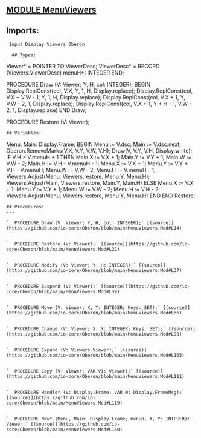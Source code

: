 
## [MODULE MenuViewers](https://github.com/io-core/Oberon/blob/main/MenuViewers.Mod)

  ## Imports:
` Input Display Viewers Oberon`

```
  ## Types:
```
 Viewer* = POINTER TO ViewerDesc;
    ViewerDesc* = RECORD (Viewers.ViewerDesc) menuH*: INTEGER END;

  PROCEDURE Draw (V: Viewer; Y, H, col: INTEGER);
  BEGIN
    Display.ReplConst(col, V.X, Y, 1, H, Display.replace);
    Display.ReplConst(col, V.X + V.W - 1, Y, 1, H, Display.replace);
    Display.ReplConst(col, V.X + 1, Y, V.W - 2, 1, Display.replace);
    Display.ReplConst(col, V.X + 1, Y + H - 1, V.W - 2, 1, Display.replace)
  END Draw;

  PROCEDURE Restore (V: Viewer);
```
## Variables:
```
 Menu, Main: Display.Frame;
  BEGIN Menu := V.dsc; Main := V.dsc.next;
    Oberon.RemoveMarks(V.X, V.Y, V.W, V.H); Draw(V, V.Y, V.H, Display.white);
    IF V.H > V.menuH + 1 THEN
      Main.X := V.X + 1; Main.Y := V.Y + 1; Main.W := V.W - 2; Main.H := V.H - V.menuH - 1;
      Menu.X := V.X + 1; Menu.Y := V.Y + V.H - V.menuH; Menu.W := V.W - 2; Menu.H := V.menuH - 1;
      Viewers.Adjust(Menu, Viewers.restore, Menu.Y, Menu.H);
      Viewers.Adjust(Main, Viewers.restore, Main.Y, Main.H)
    ELSE
      Menu.X := V.X + 1; Menu.Y := V.Y + 1; Menu.W := V.W - 2; Menu.H := V.H - 2;
      Viewers.Adjust(Menu, Viewers.restore, Menu.Y, Menu.H)
    END
  END Restore;

```
## Procedures:
---

`  PROCEDURE Draw (V: Viewer; Y, H, col: INTEGER);` [(source)](https://github.com/io-core/Oberon/blob/main/MenuViewers.Mod#L14)


`  PROCEDURE Restore (V: Viewer);` [(source)](https://github.com/io-core/Oberon/blob/main/MenuViewers.Mod#L22)


`  PROCEDURE Modify (V: Viewer; Y, H: INTEGER);` [(source)](https://github.com/io-core/Oberon/blob/main/MenuViewers.Mod#L37)


`  PROCEDURE Suspend (V: Viewer);` [(source)](https://github.com/io-core/Oberon/blob/main/MenuViewers.Mod#L59)


`  PROCEDURE Move (V: Viewer; X, Y: INTEGER; Keys: SET);` [(source)](https://github.com/io-core/Oberon/blob/main/MenuViewers.Mod#L66)


`  PROCEDURE Change (V: Viewer; X, Y: INTEGER; Keys: SET);` [(source)](https://github.com/io-core/Oberon/blob/main/MenuViewers.Mod#L90)


`  PROCEDURE Expand (V: Viewers.Viewer);` [(source)](https://github.com/io-core/Oberon/blob/main/MenuViewers.Mod#L105)


`  PROCEDURE Copy (V: Viewer; VAR V1: Viewer);` [(source)](https://github.com/io-core/Oberon/blob/main/MenuViewers.Mod#L111)


`  PROCEDURE Handle* (V: Display.Frame; VAR M: Display.FrameMsg);` [(source)](https://github.com/io-core/Oberon/blob/main/MenuViewers.Mod#L119)


`  PROCEDURE New* (Menu, Main: Display.Frame; menuH, X, Y: INTEGER): Viewer;` [(source)](https://github.com/io-core/Oberon/blob/main/MenuViewers.Mod#L160)

